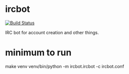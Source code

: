 ircbot
======

[![Build Status](https://jenkins.ocf.berkeley.edu/buildStatus/icon?job=ircbot/master)](https://jenkins.ocf.berkeley.edu/job/ircbot/job/master/)

IRC bot for account creation and other things.

# minimum to run
make venv
venv/bin/python -m ircbot.ircbot -c ircbot.conf
